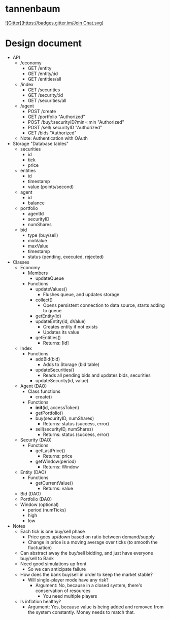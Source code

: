 tannenbaum
==========
[![Gitter](https://badges.gitter.im/Join Chat.svg)](https://gitter.im/shashwatak/tannenbaum?utm_source=badge&utm_medium=badge&utm_campaign=pr-badge&utm_content=badge)

# Design document

- API
  - /economy
    - GET /entity
    - GET /entity/:id
    - GET /entities/all
  - /index
    - GET /securities
    - GET /security/:id
    - GET /securities/all
  - /agent
    - POST /create
    - GET /portfolio
      "Authorized"
    - POST /buy/:securityID?min=:min
      "Authorized"
    - POST /sell/:securityID
      "Authorized"
    - GET /bids
      "Authorized"
  - Note: Authentication with OAuth
- Storage
  "Database tables"
  - securities
    - id
    - tick
    - price
  - entities
    - id
    - timestamp
    - value (points/second)
  - agent
    - id
    - balance
  - portfolio
    - agentId
    - securityID
    - numShares
  - bid
    - type (buy/sell)
    - minValue
    - maxValue
    - timestamp
    - status (pending, executed, rejected)
- Classes
  - Economy
    - Members
      - updateQueue
    - Functions
      - updateValues()
        - Flushes queue, and updates storage
      - collect()
        - Opens persistent connection to data source, starts adding to queue
      - getEntity(id)
      - updateEntity(id, dValue)
        - Creates entity if not exists
        - Updates its value
      - getEntities()
        - Returns: [id]
  - Index
    - Functions
      - addBid(bid)
        - Adds to Storage (bid table)
      - updateSecurities()
        - Reads all pending bids and updates bids, securities
      - updateSecurity(id, value)
  - Agent (DAO)
    - Class functions
      - create()
    - Functions
      - __init__(id, accessToken)
      - getPortfolio()
      - buy(securityID, numShares)
        - Returns: status (success, error)
      - sell(securityID, numShares)
        - Returns: status (success, error)
  - Security (DAO)
    - Functions
      - getLastPrice()
        - Returns: price
      - getWindow(period)
        - Returns: Window
  - Entity (DAO)
    - Functions
      - getCurrentValue()
        - Returns: value
  - Bid (DAO)
  - Portfolio (DAO)
  - Window (optional)
    - period (numTicks)
    - high
    - low
- Notes
  - Each tick is one buy/sell phase
    - Price goes up/down based on ratio between demand/supply
    - Change in price is a moving average over ticks (to smooth the fluctuation)
  - Can abstract away the buy/sell bidding, and just have everyone buy/sell to Bank
  - Need good simulations up front
    - So we can anticipate failure
  - How does the bank buy/sell in order to keep the market stable?
    - Will single-player mode have any risk?
      - Argument: No, because in a closed system, there's conservation of resources
        - You need multiple players
  - Is inflation healthy?
    - Argument: Yes, because value is being added and removed from the system constantly. Money needs to match that.